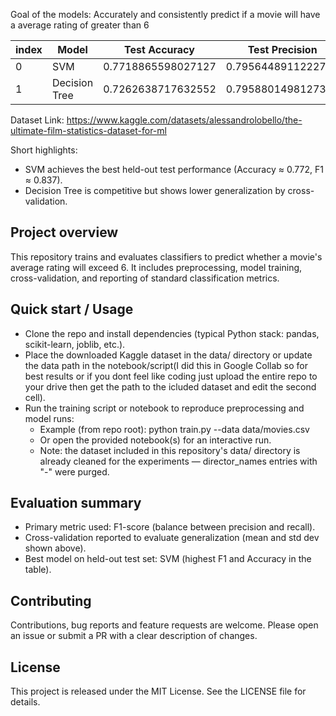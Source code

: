 Goal of the models: Accurately and consistently predict if a movie will have a average rating of greater than 6 

|index|Model|Test Accuracy|Test Precision|Test Recall|Test F1-score|Mean CV Accuracy|Std Dev CV Accuracy|
|---|---|---|---|---|---|---|---|
|0|SVM|0\.7718865598027127|0\.7956448911222781|0\.8828996282527881|0\.8370044052863436|0\.764103844471076|0\.00917934346949328|
|1|Decision Tree|0\.7262638717632552|0\.795880149812734|0\.7899628252788105|0\.792910447761194|0\.713231657440697|0\.013040825939252734|

Dataset Link: https://www.kaggle.com/datasets/alessandrolobello/the-ultimate-film-statistics-dataset-for-ml

Short highlights:
- SVM achieves the best held-out test performance (Accuracy ≈ 0.772, F1 ≈ 0.837).
- Decision Tree is competitive but shows lower generalization by cross-validation.

## Project overview
This repository trains and evaluates classifiers to predict whether a movie's average rating will exceed 6. It includes preprocessing, model training, cross-validation, and reporting of standard classification metrics.

## Quick start / Usage
- Clone the repo and install dependencies (typical Python stack: pandas, scikit-learn, joblib, etc.).
- Place the downloaded Kaggle dataset in the data/ directory or update the data path in the notebook/script(I did this in Google Collab so for best results or if you dont feel like coding just upload the entire repo to your drive then get the path to the icluded dataset and edit the second cell).
- Run the training script or notebook to reproduce preprocessing and model runs:
  - Example (from repo root): python train.py --data data/movies.csv
  - Or open the provided notebook(s) for an interactive run.
  - Note: the dataset included in this repository's data/ directory is already cleaned for the experiments — director_names entries with "-" were purged.

## Evaluation summary
- Primary metric used: F1-score (balance between precision and recall).
- Cross-validation reported to evaluate generalization (mean and std dev shown above).
- Best model on held-out test set: SVM (highest F1 and Accuracy in the table).

## Contributing
Contributions, bug reports and feature requests are welcome. Please open an issue or submit a PR with a clear description of changes.

## License
This project is released under the MIT License. See the LICENSE file for details.
